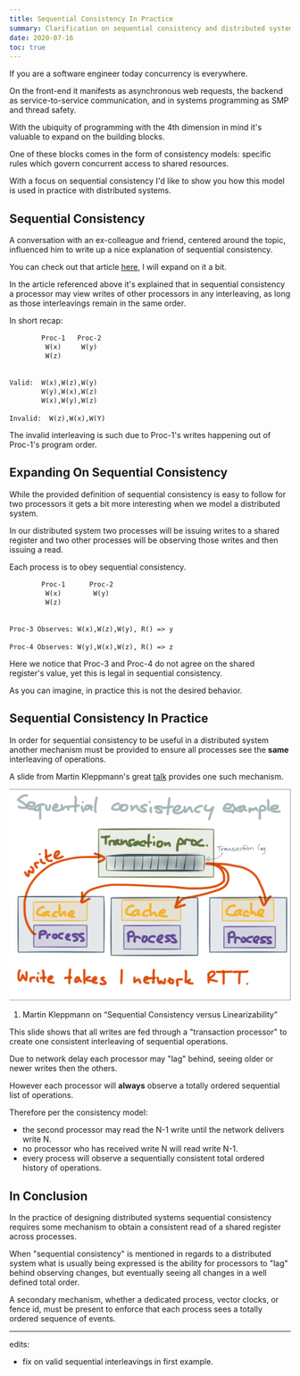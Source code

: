 ```yaml
---
title: Sequential Consistency In Practice
summary: Clarification on sequential consistency and distributed system
date: 2020-07-16
toc: true
---
```


If you are a software engineer today concurrency is everywhere.

On the front-end it manifests as asynchronous web requests, the backend as service-to-service communication, and in systems programming as SMP and thread safety.

With the ubiquity of programming with the 4th dimension in mind it's valuable to expand on the building blocks.

One of these blocks comes in the form of consistency models: specific rules which govern concurrent access to shared resources.

With a focus on sequential consistency I'd like to show you how this model is used in practice with distributed systems.

## Sequential Consistency

A conversation with an ex-colleague and friend, centered around the topic, influenced him to write up a nice explanation of sequential consistency.

You can check out that article [here](http://space.af/blog/2020/07/16/sequential-consistency-described-by-viotti-and-vukolic/), I will expand on it a bit.

In the article referenced above it's explained that in sequential consistency a processor may view writes of other processors in any interleaving, as long as those interleavings remain in the same order.

In short recap:
```shell
        Proc-1   Proc-2
         W(x)     W(y)
         W(z)


Valid:  W(x),W(z),W(y)
        W(y),W(x),W(z)
        W(x),W(y),W(z)

Invalid:  W(z),W(x),W(Y)
```

The invalid interleaving is such due to Proc-1's writes happening out of Proc-1's program order.

## Expanding On Sequential Consistency

While the provided definition of sequential consistency is easy to follow for two processors it gets a bit more interesting when we model a distributed system.

In our distributed system two processes will be issuing writes to a shared register and two other processes will be observing those writes and then issuing a read.

Each process is to obey sequential consistency.

```shell
        Proc-1      Proc-2
         W(x)        W(y)
         W(z)


Proc-3 Observes: W(x),W(z),W(y), R() => y

Proc-4 Observes: W(y),W(x),W(z), R() => z
```

Here we notice that Proc-3 and Proc-4 do not agree on the shared register's value, yet this is legal in sequential consistency.

As you can imagine, in practice this is not the desired behavior.

## Sequential Consistency In Practice

In order for sequential consistency to be useful in a distributed system another mechanism must be provided to ensure all processes see the **same** interleaving of operations.

A slide from Martin Kleppmann's great [talk](https://www.youtube.com/watch?v=D5iCl12MuRw&feature=youtu.be) provides one such mechanism.

![async writes in sequential system](/martin-klepmann-sequential-consistency.png)
1. Martin Kleppmann on “Sequential Consistency versus Linearizability”

This slide shows that all writes are fed through a "transaction processor" to create one consistent interleaving of sequential operations.

Due to network delay each processor may "lag" behind, seeing older or newer writes then the others.

However each processor will **always** observe a totally ordered sequential list of operations.

Therefore per the consistency model:
* the second processor may read the N-1 write until the network delivers write N.
* no processor who has received write N will read write N-1.
* every process will observe a sequentially consistent total ordered history of operations.

## In Conclusion

In the practice of designing distributed systems sequential consistency requires some mechanism to obtain a consistent read of a shared register across processes.

When "sequential consistency" is mentioned in regards to a distributed system what is usually being expressed is the ability for processors to "lag" behind observing changes, but eventually seeing all changes in a well defined total order.

A secondary mechanism, whether a dedicated process, vector clocks, or fence id, must be present to enforce that each process sees a totally ordered sequence of events.

---
edits:
- fix on valid sequential interleavings in first example.

